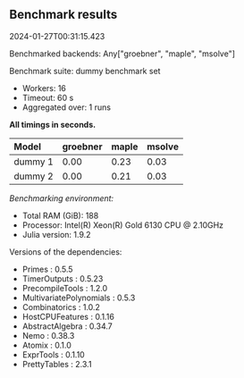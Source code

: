 ## Benchmark results

2024-01-27T00:31:15.423

Benchmarked backends: Any["groebner", "maple", "msolve"]

Benchmark suite: dummy benchmark set

- Workers: 16
- Timeout: 60 s
- Aggregated over: 1 runs

**All timings in seconds.**

|Model|groebner|maple|msolve|
|:----|---|---|---|
|dummy 1|0.00|0.23|0.03|
|dummy 2|0.00|0.21|0.03|

*Benchmarking environment:*

* Total RAM (GiB): 188
* Processor: Intel(R) Xeon(R) Gold 6130 CPU @ 2.10GHz
* Julia version: 1.9.2

Versions of the dependencies:

* Primes : 0.5.5
* TimerOutputs : 0.5.23
* PrecompileTools : 1.2.0
* MultivariatePolynomials : 0.5.3
* Combinatorics : 1.0.2
* HostCPUFeatures : 0.1.16
* AbstractAlgebra : 0.34.7
* Nemo : 0.38.3
* Atomix : 0.1.0
* ExprTools : 0.1.10
* PrettyTables : 2.3.1
